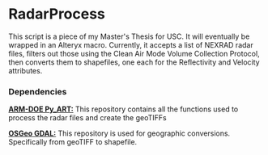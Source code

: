 # RadarProcess

This script is a piece of my Master's Thesis for USC. It will eventually be wrapped in an Alteryx macro.  Currently, it accepts a
list of NEXRAD radar files, filters out those using the Clean Air Mode Volume Collection Protocol, then converts them to shapefiles, one each for the Reflectivity and Velocity attributes.


### Dependencies
**[ARM-DOE Py_ART:](https://github.com/ARM-DOE/pyart)** This repository contains all the functions used to process the radar files and create the geoTIFFs


**[OSGeo GDAL:](https://github.com/OSGeo/gdal)** This repository is used for geographic conversions. Specifically from geoTIFF to shapefile.
